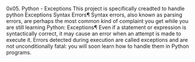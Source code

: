 0x05. Python - Exceptions
This project is specifically creadted to handle python Exceptions
Syntax Errors¶
Syntax errors, also known as parsing errors, are perhaps the most common kind of complaint you get while you are still learning Python:
Exceptions¶
Even if a statement or expression is syntactically correct, it may cause an error when an attempt is made to execute it. Errors detected during execution are called exceptions and are not unconditionally fatal: you will soon learn how to handle them in Python programs.

